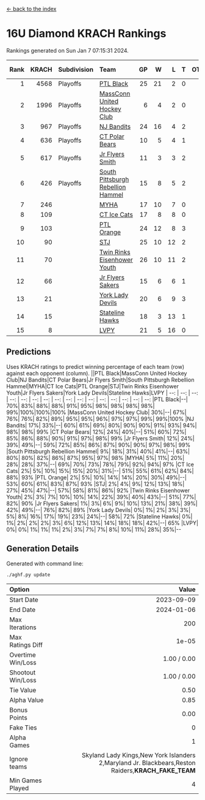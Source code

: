 [<- back to the index](readme.md)
# 16U Diamond KRACH Rankings
Rankings generated on Sun Jan  7 07:15:31 2024.

Rank|KRACH|Subdivision|Team|GP|W|L|T|OTW|OTL|SoS|Exp Wins|Win Diff
---:|---:|:---|:---|---:|---:|---:|---:|---:|---:|---:|---:|---:
1|4568|Playoffs|[PTL Black](https://gamesheetstats.com/seasons/3663/teams/140833/schedule)|25|21|2|0|2|0|463|23.8|-0.0
2|1996|Playoffs|[MassConn United Hockey Club](https://gamesheetstats.com/seasons/3663/teams/140835/schedule)|6|4|2|0|0|0|1613|4.8|-0.0
3|967|Playoffs|[NJ Bandits](https://gamesheetstats.com/seasons/3663/teams/140836/schedule)|24|16|4|2|0|2|897|17.8|-0.0
4|636|Playoffs|[CT Polar Bears](https://gamesheetstats.com/seasons/3663/teams/140834/schedule)|10|5|4|1|0|0|1177|6.3|-0.0
5|617|Playoffs|[Jr Flyers Smith](https://gamesheetstats.com/seasons/3663/teams/140837/schedule)|11|3|3|2|1|2|1540|5.8|-0.0
6|426|Playoffs|[South Pittsburgh Rebellion Hammel](https://gamesheetstats.com/seasons/3663/teams/140839/schedule)|15|8|5|2|0|0|802|9.8|-0.0
7|246||[MYHA](https://gamesheetstats.com/seasons/3663/teams/140838/schedule)|17|10|7|0|0|0|729|10.9|0.0
8|109||[CT Ice Cats](https://gamesheetstats.com/seasons/3663/teams/140846/schedule)|17|8|8|0|0|1|656|8.9|0.0
9|103||[PTL Orange](https://gamesheetstats.com/seasons/3663/teams/140842/schedule)|24|12|8|3|1|0|148|15.4|0.0
10|90||[STJ](https://gamesheetstats.com/seasons/3663/teams/140841/schedule)|25|10|12|2|0|1|1041|11.9|0.0
11|70||[Twin Rinks Eisenhower Youth](https://gamesheetstats.com/seasons/3663/teams/140847/schedule)|26|10|11|2|3|0|136|14.9|0.0
12|66||[Jr Flyers Sakers](https://gamesheetstats.com/seasons/3663/teams/140843/schedule)|15|6|6|1|2|0|110|9.4|0.0
13|21||[York Lady Devils](https://gamesheetstats.com/seasons/3663/teams/140845/schedule)|20|6|9|3|0|2|285|8.4|0.0
14|15||[Stateline Hawks](https://gamesheetstats.com/seasons/3663/teams/140840/schedule)|18|3|13|1|0|1|914|4.4|0.0
15|8||[LVPY](https://gamesheetstats.com/seasons/3663/teams/140844/schedule)|21|5|16|0|0|0|129|5.9|0.0

## Predictions
Uses KRACH ratings to predict winning percentage of each team (row) against each opponent (column).
||PTL Black|MassConn United Hockey Club|NJ Bandits|CT Polar Bears|Jr Flyers Smith|South Pittsburgh Rebellion Hammel|MYHA|CT Ice Cats|PTL Orange|STJ|Twin Rinks Eisenhower Youth|Jr Flyers Sakers|York Lady Devils|Stateline Hawks|LVPY
| --: | --: | --: | --: | --: | --: | --: | --: | --: | --: | --: | --: | --: | --: | --: | --: 
|PTL Black|--| 70%| 83%| 88%| 88%| 91%| 95%| 98%| 98%| 98%| 98%| 99%|100%|100%|100%
|MassConn United Hockey Club| 30%|--| 67%| 76%| 76%| 82%| 89%| 95%| 95%| 96%| 97%| 97%| 99%| 99%|100%
|NJ Bandits| 17%| 33%|--| 60%| 61%| 69%| 80%| 90%| 90%| 91%| 93%| 94%| 98%| 98%| 99%
|CT Polar Bears| 12%| 24%| 40%|--| 51%| 60%| 72%| 85%| 86%| 88%| 90%| 91%| 97%| 98%| 99%
|Jr Flyers Smith| 12%| 24%| 39%| 49%|--| 59%| 72%| 85%| 86%| 87%| 90%| 90%| 97%| 98%| 99%
|South Pittsburgh Rebellion Hammel|  9%| 18%| 31%| 40%| 41%|--| 63%| 80%| 80%| 82%| 86%| 87%| 95%| 97%| 98%
|MYHA|  5%| 11%| 20%| 28%| 28%| 37%|--| 69%| 70%| 73%| 78%| 79%| 92%| 94%| 97%
|CT Ice Cats|  2%|  5%| 10%| 15%| 15%| 20%| 31%|--| 51%| 55%| 61%| 62%| 84%| 88%| 93%
|PTL Orange|  2%|  5%| 10%| 14%| 14%| 20%| 30%| 49%|--| 53%| 60%| 61%| 83%| 87%| 93%
|STJ|  2%|  4%|  9%| 12%| 13%| 18%| 27%| 45%| 47%|--| 57%| 58%| 81%| 86%| 92%
|Twin Rinks Eisenhower Youth|  2%|  3%|  7%| 10%| 10%| 14%| 22%| 39%| 40%| 43%|--| 51%| 77%| 82%| 90%
|Jr Flyers Sakers|  1%|  3%|  6%|  9%| 10%| 13%| 21%| 38%| 39%| 42%| 49%|--| 76%| 82%| 89%
|York Lady Devils|  0%|  1%|  2%|  3%|  3%|  5%|  8%| 16%| 17%| 19%| 23%| 24%|--| 58%| 72%
|Stateline Hawks|  0%|  1%|  2%|  2%|  2%|  3%|  6%| 12%| 13%| 14%| 18%| 18%| 42%|--| 65%
|LVPY|  0%|  0%|  1%|  1%|  1%|  2%|  3%|  7%|  7%|  8%| 10%| 11%| 28%| 35%|--

## Generation Details

Generated with command line:
```
./aghf.py update
```

| Option | Value |
| :----- | ----: |
| Start Date | 2023-09-09 |
| End Date | 2024-01-06 |
| Max Iterations | 200 |
| Max Ratings Diff | 1e-05 |
| Overtime Win/Loss | 1.00 / 0.00 |
| Shootout Win/Loss | 1.00 / 0.00 |
| Tie Value | 0.50 |
| Alpha Value | 0.85 |
| Bonus Points | 0.00 |
| Fake Ties | 0 |
| Alpha Games | 1 |
| Ignore teams | Skyland Lady Kings,New York Islanders 2,Maryland Jr. Blackbears,Reston Raiders,__KRACH_FAKE_TEAM__ |
| Min Games Played | 4 |

